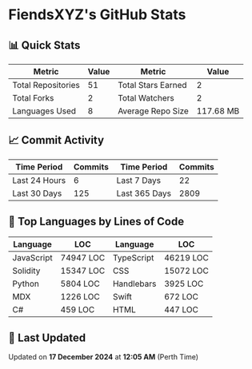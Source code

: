 # FiendsXYZ's GitHub Stats

## 📊 Quick Stats

| Metric               | Value       | Metric               | Value       |
|----------------------|-------------|----------------------|-------------|
| Total Repositories   | 51 | Total Stars Earned   | 2 |
| Total Forks          | 2 | Total Watchers       | 2 |
| Languages Used       | 8 | Average Repo Size    | 117.68 MB |

## 📈 Commit Activity

| Time Period      | Commits      | Time Period      | Commits      |
|------------------|--------------|------------------|--------------|
| Last 24 Hours    | 6 | Last 7 Days      | 22 |
| Last 30 Days     | 125 | Last 365 Days    | 2809 |

## 📝 Top Languages by Lines of Code

| Language       | LOC        | Language       | LOC        |
|----------------|------------|----------------|------------|
| JavaScript       | 74947 LOC  | TypeScript       | 46219 LOC  |
| Solidity       | 15347 LOC  | CSS       | 15072 LOC  |
| Python       | 5804 LOC  | Handlebars       | 3925 LOC  |
| MDX       | 1226 LOC  | Swift       | 672 LOC  |
| C#       | 459 LOC  | HTML       | 447 LOC  |

## 📅 Last Updated

Updated on **17 December 2024** at **12:05 AM** (Perth Time)
